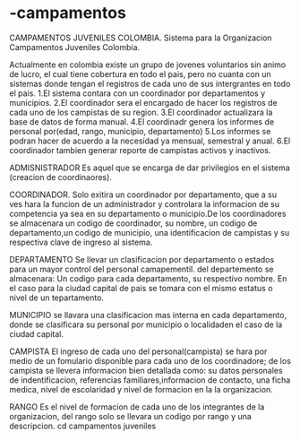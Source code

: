 -campamentos
============
CAMPAMENTOS JUVENILES COLOMBIA.
Sistema para la Organizacion Campamentos Juveniles Colombia.

Actualmente en colombia existe un grupo de jovenes voluntarios sin animo de lucro, el cual tiene  cobertura
en todo el pais, pero no cuanta con un sistemas donde tengan el registros de cada uno de sus intergrantes en 
todo el pais.
1.El sistema contara con un coordinador por departamentos y municipios.
2.El coordinador sera el encargado de hacer los registros de cada uno de los campistas de su region.
3.El coordinador actualizara la base de datos de forma manual.
4.El coordinadr genera los informes de personal por(edad, rango, municipio, departamento)
5.Los informes se podran hacer de acuerdo a la necesidad ya mensual, semestral y anual.
6.El coordinador tambien generar reporte de campistas activos y inactivos.

ADMISNISTRADOR
Es aquel que se encarga de dar privilegios en el sistema (creacion de coordinaores).

COORDINADOR.
Solo exitira un coordinador por departamento, que  a su ves hara la funcion de un administrador y controlara la
informacion de su competencia ya sea en su departamento o municipio.De los coordinadores se almacenara un codigo de
coordinador, su  nombre, un codigo de departamento,un codigo de municipio, una identificacion de campistas y su 
respectiva clave de ingreso al sistema.

DEPARTAMENTO
Se llevar un clasificacion por departamento o estados para un mayor control del personal camapementil. del 
departemento se almacenara: Un codigo para cada departamento, su respectivo nombre.
En el caso  para la ciudad capital de pais se tomara con el mismo estatus o nivel de un tepartamento.

MUNICIPIO
se llavara una clasificacion mas interna en cada departamento, donde se clasificara su personal por municipio
o localidaden el caso de la ciudad capital.

CAMPISTA
El ingreso de cada uno del personal(campista) se hara por medio de un fomulario disponible para cada uno de los
coordinadore; de los campista se llevera informacion bien detallada como: su datos personales de indentificacion, 
referencias familiares,informacion de contacto, una ficha medica, nivel de escolaridad y nivel de formacion en la
la organizacion.

RANGO 
Es el nivel de formacion de cada uno de los integrantes de la organizacion, del rango solo se llevara un codigo
por rango y una descripcion.
cd
campamentos juveniles
